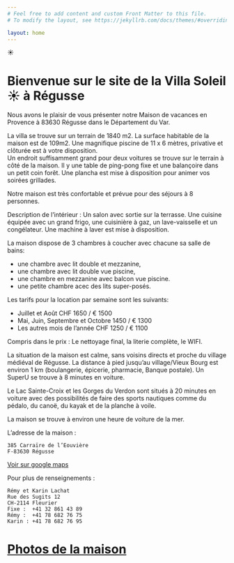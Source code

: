 ```yaml
---
# Feel free to add content and custom Front Matter to this file.
# To modify the layout, see https://jekyllrb.com/docs/themes/#overriding-theme-defaults

layout: home
---
```


☀️
# Bienvenue sur le site de la Villa Soleil ☀️ à Régusse

Nous avons le plaisir de vous présenter notre Maison de vacances en Provence à 83630 Régusse dans le Département du Var.

La villa se trouve sur un terrain de 1840 m2. 
La surface habitable de la maison est de 109m2. 
Une magnifique piscine de 11 x 6 mètres, privative et clôturée est à votre disposition.  
Un endroit suffisamment grand pour deux voitures se trouve sur le terrain à côté de la maison. Il y une table de ping-pong fixe et une balançoire dans un petit coin forêt.
Une plancha est mise à disposition pour animer vos soirées grillades.

Notre maison est très confortable et prévue pour des séjours à 8 personnes.

Description de l’intérieur :
Un salon avec sortie sur la terrasse. 
Une cuisine équipée avec un grand frigo, une cuisinière à gaz, un lave-vaisselle et un congélateur. 
Une machine à laver est mise à disposition.

La maison dispose de 3 chambres à coucher avec chacune sa salle de bains:
- une chambre avec lit double et mezzanine,
- une chambre avec lit double vue piscine,
- une chambre en mezzanine avec balcon vue piscine.
- une petite chambre acec des lits super-posés.

Les tarifs pour la location par semaine sont les suivants:

- Juillet et Août CHF 1650 / € 1500
- Mai, Juin, Septembre et Octobre 1450 / € 1300
- Les autres mois de l’année CHF 1250 / € 1100


Compris dans le prix : Le nettoyage final, la literie complète, le WIFI.

La situation de la maison est calme, sans voisins directs et proche du village médiéval de Régusse. La distance à pied jusqu’au village/Vieux Bourg est environ 1 km (boulangerie, épicerie, pharmacie, Banque postale). Un SuperU se trouve à 8 minutes en voiture.

Le Lac Sainte-Croix et les Gorges du Verdon sont situés à 20 minutes en voiture avec des possibilités de faire des sports nautiques comme du pédalo, du canoë, du kayak et de la planche à voile.

La maison se trouve à environ une heure de voiture de la mer.

L’adresse de la maison :
```
385 Carraïre de l’Eouvière
F-83630 Régusse
```
[Voir sur google maps][lien_adresse]

Pour plus de renseignements :
```
Rémy et Karin Lachat
Rue des Sugits 12
CH-2114 Fleurier
Fixe :  +41 32 861 43 89 
Rémy :  +41 78 682 76 75 
Karin : +41 78 682 76 95

```

# [Photos de la maison][lien_photos]

[lien_photos]: https://drive.google.com/drive/folders/1u66HSnmbkkYKqmUwEsGjTzSHbqHs_sT5?usp=sharing
[lien_adresse]: https://goo.gl/maps/pRXoCnDuEWykw3zU7
